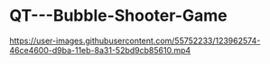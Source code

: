 # QT---Bubble-Shooter-Game

https://user-images.githubusercontent.com/55752233/123962574-46ce4600-d9ba-11eb-8a31-52bd9cb85610.mp4

